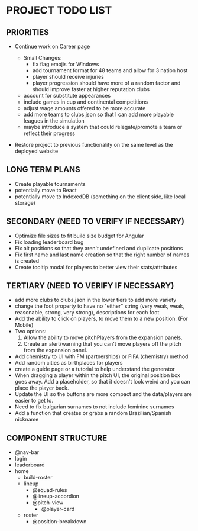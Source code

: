 # PROJECT TODO LIST

## PRIORITIES

- Continue work on Career page
  - Small Changes:
    <!-- - adjust numbers to the 400 percentage -->
    <!-- - player should choose a nationality to be within the career and will be able to start at a club within that nation. -->
    <!-- - player ability limitations should not be a factor for the starting club. -->
    - fix flag emojis for Windows
    - add tournament format for 48 teams and allow for 3 nation host
    - player should receive injuries
    - player progression should have more of a random factor and should improve faster at higher reputation clubs
  - account for substitute appearances
  - include games in cup and continental competitions
  - adjust wage amounts offered to be more accurate
  <!-- - choose a native country, preferably one of the countries that are available as leagues.
    - this can be a different system where as a youngster you are locked to a certain club or nation -->
  <!-- - fix star issue, where it doesn't round correctly to the nearest half integer, might need to change to a different star rating to display -->
  <!-- - introduce loans as an option to get more game time -->
  - add more teams to clubs.json so that I can add more playable leagues in the simulation
  - maybe introduce a system that could relegate/promote a team or reflect their progress

- Restore project to previous functionality on the same level as the deployed website

## LONG TERM PLANS

- Create playable tournaments
- potentially move to React
- potentially move to IndexedDB (something on the client side, like local storage)

## SECONDARY (NEED TO VERIFY IF NECESSARY)

- Optimize file sizes to fit build size budget for Angular
- Fix loading leaderboard bug
- Fix alt positions so that they aren't undefined and duplicate positions
- Fix first name and last name creation so that the right number of names is created
- Create tooltip modal for players to better view their stats/attributes

## TERTIARY (NEED TO VERIFY IF NECESSARY)

- add more clubs to clubs.json in the lower tiers to add more variety
- change the foot property to have no "either" string (very weak, weak, reasonable, strong, very strong), descriptions for each foot
- Add the ability to click on players, to move them to a new position. (For Mobile)
- Two options:
  1. Allow the ability to move pitchPlayers from the expansion panels.
  2. Create an alert/warning that you can't move players off the pitch from the expansion panel.
- Add chemistry to UI with FM (partnerships) or FIFA (chemistry) method
- Add random cities as birthplaces for players
- create a guide page or a tutorial to help understand the generator
- When dragging a player within the pitch UI, the original position box goes away. Add a placeholder, so that it doesn't look weird and you can place the player back.
- Update the UI so the buttons are more compact and the data/players are easier to get to.
- Need to fix bulgarian surnames to not include feminine surnames
- Add a function that creates or grabs a random Brazilian/Spanish nickname

## COMPONENT STRUCTURE

- @nav-bar
- login
- leaderboard
- home
  - build-roster
  - lineup
    - @squad-rules
    - @lineup-accordion
    - @pitch-view
      - @player-card
  - roster
    - @position-breakdown
